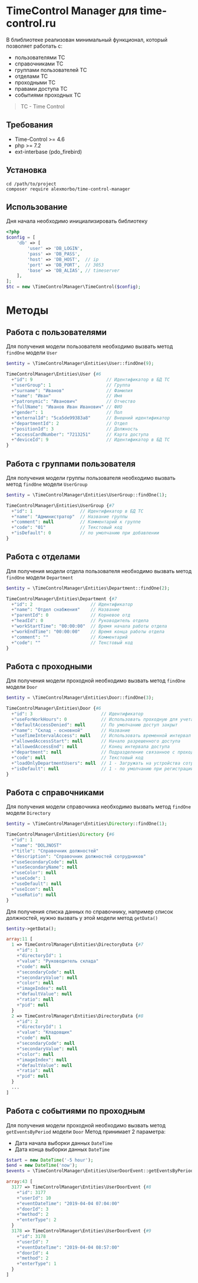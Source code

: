 
# TimeControl Manager для time-control.ru

В блиблиотеке реализован минимальный функционал, который позволяет работать с:
- пользователями TC
- справочниками TC
- группами пользователей TC
- отделами TC
- проходными TC
- правами доступа TC
- событиями проходных TC

> TC - Time Control

## Требования

* Time-Control >= 4.6
* php >= 7.2
* ext-interbase (pdo_firebird)

## Установка

```shell
cd /path/to/project
composer require alexmorbo/time-control-manager
```

## Использование

Дня начала необходимо инициализировать библиотеку

```php
<?php
$config = [  
    'db' => [  
        'user' => 'DB_LOGIN',  
        'pass' => 'DB_PASS',  
        'host' => 'DB_HOST',  // ip
        'port' => 'DB_PORT',  // 3053
        'base' => 'DB_ALIAS', // timeserver
    ],  
];  
$tc = new \TimeControlManager\TimeControl($config);
```

# Методы

## Работа с пользователями

Для получения модели пользователя необходимо вызвать метод ```findOne``` модели ```User```

```php
$entity = \TimeControlManager\Entities\User::findOne(9);

TimeControlManager\Entities\User {#6
  +"id": 9                            // Идентификатор в БД TC
  +"userGroup": 1                     // Группа
  +"surname": "Иванов"                // Фамилия
  +"name": "Иван"                     // Имя 
  +"patronymic": "Иванович"           // Отчество
  +"fullName": "Иванов Иван Иванович" // ФИО
  +"gender": 1                        // Пол
  +"externalId": "5ca5de99383a8"      // Внешний идентификатор
  +"departmentId": 2                  // Отдел
  +"positionId": 3                    // Должность
  +"accessCardNumber": "7213251"      // Карта доступа
  +"deviceId": 9                      // Идентификатор в БД ТС
}
```


## Работа с группами пользователя

Для получения модели группы пользователя необходимо вызвать метод ```findOne``` модели ```UserGroup```

```php
$entity = \TimeControlManager\Entities\UserGroup::findOne(1);

TimeControlManager\Entities\UserGroup {#7
  +"id": 1                  // Идентификатор в БД ТС
  +"name": "Администратор"  // Название группы
  +"comment": null          // Комментарий к группе
  +"code": "01"             // Текстовый код
  +"isDefault": 0           // по умолчанию при добавлении
}
```


## Работа с отделами

Для получения модели отдела пользователя необходимо вызвать метод ```findOne``` модели ```Department```

```php
$entity = \TimeControlManager\Entities\Department::findOne(2);

TimeControlManager\Entities\Department {#7
  +"id": 2                      // Идентификатор
  +"name": "Отдел снабжения"    // Название
  +"parentId": 0                // Корневое отд
  +"headId": 0                  // Руководитель отдела
  +"workStartTime": "00:00:00"  // Время начала работы отдела
  +"workEndTime": "00:00:00"    // Время конца работы отдела
  +"comment": ""                // Комментарий
  +"code": ""                   // Текстовый код
}
```


## Работа с проходными

Для получения модели проходной необходимо вызвать метод ```findOne``` модели ```Door```

```php
$entity = \TimeControlManager\Entities\Door::findOne(3);

TimeControlManager\Entities\Door {#6
  +"id": 3                          // Идентификатор
  +"useForWorkHours": 0             // Использовать проходную для учета рабочего времени
  +"defaultAccessDenied": null      // По умолчанию доступ закрыт
  +"name": "Склад - основной"       // Название
  +"useTimeIntervalAccess": null    // Использовать временной интервал доступа
  +"allowedAccessStart": null       // Начало разрешенного доступа
  +"allowedAccessEnd": null         // Конец интервала доступа
  +"department": null               // Подразделение связанное с проходной
  +"code": null                     // Текстовый код
  +"loadOnlyDepartmentUsers": null  // 1 - Загружать на устройства сотрудников только выбранного подразделения
  +"isDefault": null                // 1 - по умолчанию при регистрации прихода\ухода вручную
}
```


## Работа с справочниками

Для получения модели справочника необходимо вызвать метод ```findOne``` модели ```Directory```

```php
$entity = \TimeControlManager\Entities\Directory::findOne(1);

TimeControlManager\Entities\Directory {#6
  +"id": 1
  +"name": "DOLJNOST"
  +"title": "Справочник должностей"
  +"description": "Справочник должностей сотрудников"
  +"useSecondaryCode": null
  +"useSecondaryName": null
  +"useColor": null
  +"useCode": 1
  +"useDefault": null
  +"useIcon": null
  +"useRatio": null
}
```

Для получения списка данных по справочнику, например список должностей, нужно вызвать у этой модели метод ```getData()```

```php
$entity->getData();

array:11 [
  1 => TimeControlManager\Entities\DirectoryData {#7
    +"id": 1
    +"directoryId": 1
    +"value": "Руководитель склада"
    +"code": null
    +"secondaryCode": null
    +"secondaryValue": null
    +"color": null
    +"imageIndex": null
    +"defaultValue": null
    +"ratio": null
    +"pid": null
  }
  2 => TimeControlManager\Entities\DirectoryData {#8
    +"id": 2
    +"directoryId": 1
    +"value": "Кладовщик"
    +"code": null
    +"secondaryCode": null
    +"secondaryValue": null
    +"color": null
    +"imageIndex": null
    +"defaultValue": null
    +"ratio": null
    +"pid": null
  }
  ...
]
```


## Работа с событиями по проходным

Для получения модели проходной необходимо вызвать метод ```getEventsByPeriod``` модели ```Door```
Метод принимает 2 параметра:
- Дата начала выборки данных ```DateTime```
- Дата конца выборки данных ```DateTime```

```php
$start = new DateTime('-5 hour');  
$end = new DateTime('now');
$events = \TimeControlManager\Entities\UserDoorEvent::getEventsByPeriod($start, $end);

array:43 [
  3177 => TimeControlManager\Entities\UserDoorEvent {#8
    +"id": 3177
    +"userId": 10
    +"eventDateTime": "2019-04-04 07:04:00"
    +"doorId": 3
    +"method": 2
    +"enterType": 2
  }
  3178 => TimeControlManager\Entities\UserDoorEvent {#9
    +"id": 3178
    +"userId": 7
    +"eventDateTime": "2019-04-04 08:57:00"
    +"doorId": 4
    +"method": 2
    +"enterType": 1
  }
]
```